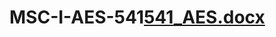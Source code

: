 # MSC-I-AES-541[541_AES.docx](https://github.com/Darsh2398/MSC-I-AES-541/files/11042038/541_AES.docx)
